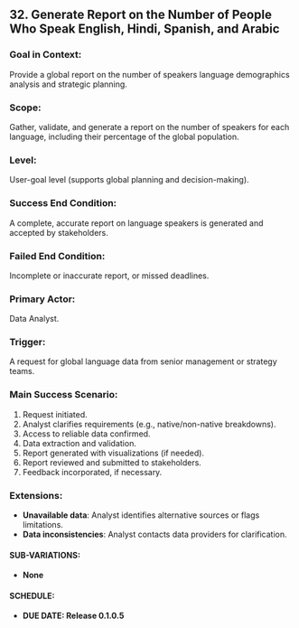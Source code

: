 ## 32. **Generate Report on the Number of People Who Speak English, Hindi, Spanish, and Arabic**

### Goal in Context:
Provide a global report on the number of speakers language demographics analysis and strategic planning.

### Scope:
Gather, validate, and generate a report on the number of speakers for each language, including their percentage of the global population.

### Level:
User-goal level (supports global planning and decision-making).


### Success End Condition:
A complete, accurate report on language speakers is generated and accepted by stakeholders.

### Failed End Condition:
Incomplete or inaccurate report, or missed deadlines.

### Primary Actor:
Data Analyst.

### Trigger:
A request for global language data from senior management or strategy teams.

### Main Success Scenario:
1. Request initiated.
2. Analyst clarifies requirements (e.g., native/non-native breakdowns).
3. Access to reliable data confirmed.
4. Data extraction and validation.
5. Report generated with visualizations (if needed).
6. Report reviewed and submitted to stakeholders.
7. Feedback incorporated, if necessary.

### Extensions:
- **Unavailable data**: Analyst identifies alternative sources or flags limitations.
- **Data inconsistencies**: Analyst contacts data providers for clarification.

#### **SUB-VARIATIONS**:
- **None**

#### **SCHEDULE**:
- **DUE DATE: Release 0.1.0.5**
